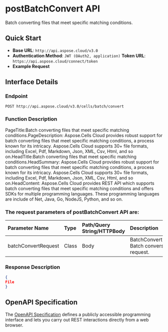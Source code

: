 # **postBatchConvert API**

Batch converting files that meet specific matching conditions. 

## **Quick Start**

- **Base URL**: `http://api.aspose.cloud/v3.0`
- **Authentication Method**: `JWT (OAuth2, application)`  **Token URL**: `https://api.aspose.cloud/connect/token`
- **Example Request** 
<script src="https://gist.github.com/aspose-cells-cloud-gists/8a5b324fdf3e574dbd747c1a1e24b05d.js?file=Example30_PostBatchConvert.cs"></script>

## **Interface Details**

### **Endpoint** 

```
POST http://api.aspose.cloud/v3.0/cells/batch/convert
```

### **Function Description**
PageTitle:Batch converting files that meet specific matching conditions.PageDescription: Aspose.Cells Cloud provides robust support for batch converting files that meet specific matching conditions, a process known for its intricacy. Aspose.Cells Cloud supports 30+ file formats, including Excel, Pdf, Markdown, Json, XML, Csv, Html, and so on.HeadTitle:Batch converting files that meet specific matching conditions.HeadSummary: Aspose.Cells Cloud provides robust support for batch converting files that meet specific matching conditions, a process known for its intricacy. Aspose.Cells Cloud supports 30+ file formats, including Excel, Pdf, Markdown, Json, XML, Csv, Html, and so on.HeadContent: Aspose.Cells Cloud provides  REST API which supports batch converting files that meet specific matching conditions and offers SDKs for multiple programming languages. These programming languages are include of Net, Java, Go, NodeJS, Python, and so on.

### The request parameters of **postBatchConvert** API are: 

| Parameter Name | Type | Path/Query String/HTTPBody | Description | 
| :- | :- | :- |:- | 
|batchConvertRequest|Class|Body|BatchConvertRequest Batch conversion file request. |


### **Response Description**
```json
{
File
}
```

## OpenAPI Specification

The [OpenAPI Specification](https://reference.aspose.cloud/cells/#/BatchController/PostBatchConvert) defines a publicly accessible programming interface and lets you carry out REST interactions directly from a web browser.

